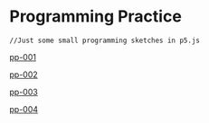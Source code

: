 # Programming Practice

```
//Just some small programming sketches in p5.js
```

[pp-001](http://cdouglas.io/ProgrammingPractice/pp-001/)

[pp-002](http://cdouglas.io/ProgrammingPractice/pp-002/)

[pp-003](http://cdouglas.io/ProgrammingPractice/pp-003/)

[pp-004](http://cdouglas.io/ProgrammingPractice/pp-004/)